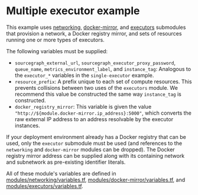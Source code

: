 # Multiple executor example

This example uses [networking](https://registry.terraform.io/modules/sourcegraph/executors/google/3.37.2/submodules/networking), [docker-mirror](https://registry.terraform.io/modules/sourcegraph/executors/google/3.37.2/submodules/docker-mirror), and [executors](https://registry.terraform.io/modules/sourcegraph/executors/google/3.37.2/submodules/executors) submodules that provision a network, a Docker registry mirror, and sets of resources running one or more types of executors.

The following variables must be supplied:

- `sourcegraph_external_url`, `sourcegraph_executor_proxy_password`, `queue_name`, `metrics_environment_label`, and `instance_tag`: Analogous to the `executor_*` variables in the `single-executor` example.
- `resource_prefix`: A prefix unique to each set of compute resources. This prevents collisions between two uses of the `executors` module. We recommend this value be constructed the same way `instance_tag` is constructed.
- `docker_registry_mirror`: This variable is given the value `"http://${module.docker-mirror.ip_address}:5000"`, which converts the raw external IP address to an address resolvable by the executor instances.

If your deployment environment already has a Docker registry that can be used, only the `executor` submodule must be used (and references to the `networking` and `docker-mirror` modules can be dropped). The Docker registry mirror address can be supplied along with its containing network and subnetwork as pre-existing identifier literals.

All of these module's variables are defined in [modules/networking/variables.tf](https://github.com/sourcegraph/terraform-google-executors/blob/v3.37.2/modules/networking/variables.tf), [modules/docker-mirror/variables.tf](https://github.com/sourcegraph/terraform-google-executors/blob/v3.37.2/modules/docker-mirror/variables.tf), and [modules/executors/variables.tf](https://github.com/sourcegraph/terraform-google-executors/blob/v3.37.2/modules/executors/variables.tf).
